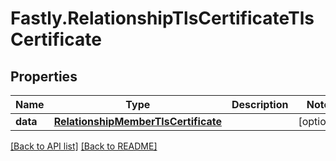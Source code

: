 # Fastly.RelationshipTlsCertificateTlsCertificate

## Properties

Name | Type | Description | Notes
------------ | ------------- | ------------- | -------------
**data** | [**RelationshipMemberTlsCertificate**](RelationshipMemberTlsCertificate.md) |  | [optional] 


[[Back to API list]](../../README.md#endpoints) [[Back to README]](../../README.md)
